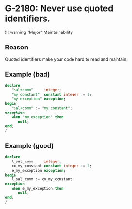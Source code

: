 # G-2180: Never use quoted identifiers.

!!! warning "Major"
    Maintainability

## Reason

Quoted identifiers make your code hard to read and maintain.

## Example (bad)

``` sql
declare
   "sal+comm"     integer;
   "my constant"  constant integer := 1;
   "my exception" exception;
begin
   "sal+comm" := "my constant";
exception
   when "my exception" then
      null;
end;
/
```

## Example (good)

``` sql
declare
   l_sal_comm     integer;
   co_my_constant constant integer := 1;
   e_my_exception exception;
begin
   l_sal_comm := co_my_constant;
exception
   when e_my_exception then
      null;
end;
/
```